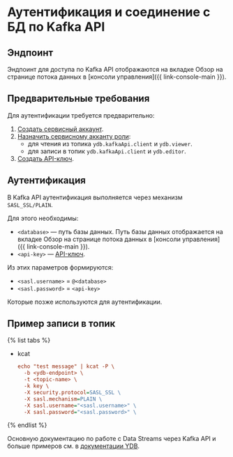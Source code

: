 # Аутентификация и соединение с БД по Kafka API
## Эндпоинт
Эндпоинт для доступа по Kafka API отображаются на вкладке Обзор на странице потока данных в [консоли управления]({{ link-console-main }}).

## Предварительные требования

Для аутентификации требуется предварительно: 
1. [Создать сервисный аккаунт](../../iam/operations/sa/create).
1. [Назначить сервисному акканту роли](../../iam/operations/sa/assign-role-for-sa):
   - для чтения из топика `ydb.kafkaApi.client` и `ydb.viewer`.
   - для записи в топик `ydb.kafkaApi.client` и `ydb.editor`.
1. [Создать API-ключ](../../iam/operations/api-key/create).


## Аутентификация
В Kafka API аутентификация выполняется через механизм `SASL_SSL/PLAIN`.

Для этого необходимы:
* `<database>` — путь базы данных. Путь базы данных отображается на вкладке Обзор на странице потока данных в [консоли управления]({{ link-console-main }}).
* `<api-key>` — [API-ключ](../../iam/concepts/authorization/api-key).

Из этих параметров формируются:
* `<sasl.username>` = `@<database>`
* `<sasl.password>` = `<api-key>`

Которые позже используются для аутентификации.

## Пример записи в топик

{% list tabs %}

- kcat
  ```ini
  echo "test message" | kcat -P \
    -b <ydb-endpoint> \
    -t <topic-name> \
    -k key \
    -X security.protocol=SASL_SSL \
    -X sasl.mechanism=PLAIN \
    -X sasl.username="<sasl.username>" \
    -X sasl.password="<sasl.password>" \
  ```
{% endlist %}

Основную документацию по работе с Data Streams через Kafka API и больше примеров см. в [документации YDB](https://ydb.tech/ru/docs/reference/kafka-api).

